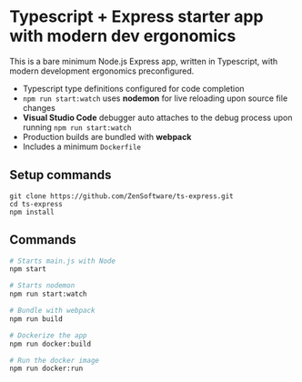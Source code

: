 # Typescript + Express starter app with modern dev ergonomics

This is a bare minimum Node.js Express app, written in Typescript, with modern development ergonomics preconfigured.

- Typescript type definitions configured for code completion
- `npm run start:watch` uses **nodemon** for live reloading upon source file changes
- **Visual Studio Code** debugger auto attaches to the debug process upon running `npm run start:watch`
- Production builds are bundled with **webpack**
- Includes a minimum `Dockerfile`

## Setup commands

```
git clone https://github.com/ZenSoftware/ts-express.git
cd ts-express
npm install
```

## Commands

```bash
# Starts main.js with Node
npm start
```

```bash
# Starts nodemon
npm run start:watch
```

```bash
# Bundle with webpack
npm run build
```

```bash
# Dockerize the app
npm run docker:build
```

```bash
# Run the docker image
npm run docker:run
```
